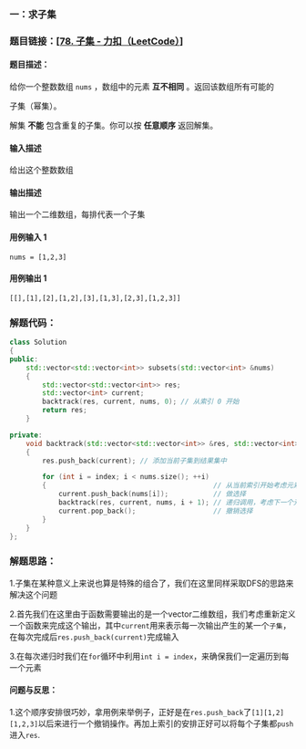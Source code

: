 ### 一：求子集



### 题目链接：[[78. 子集 - 力扣（LeetCode）](https://leetcode.cn/problems/subsets/description/?envType=problem-list-v2&envId=VgC3G1qe)]



#### 题目描述：

给你一个整数数组 `nums` ，数组中的元素 **互不相同** 。返回该数组所有可能的

子集（幂集）。

解集 **不能** 包含重复的子集。你可以按 **任意顺序** 返回解集。

#### 输入描述

给出这个整数数组



#### 输出描述

输出一个二维数组，每排代表一个子集



#### 用例输入 1



```
nums = [1,2,3]
```



#### 用例输出 1



```
[[],[1],[2],[1,2],[3],[1,3],[2,3],[1,2,3]]
```



### 解题代码：



```cpp
class Solution
{
public:
    std::vector<std::vector<int>> subsets(std::vector<int> &nums)
    {
        std::vector<std::vector<int>> res;
        std::vector<int> current;
        backtrack(res, current, nums, 0); // 从索引 0 开始
        return res;
    }

private:
    void backtrack(std::vector<std::vector<int>> &res, std::vector<int> &current, const std::vector<int> &nums, int index)
    {
        res.push_back(current); // 添加当前子集到结果集中

        for (int i = index; i < nums.size(); ++i)
        {                                         // 从当前索引开始考虑元素
            current.push_back(nums[i]);           // 做选择
            backtrack(res, current, nums, i + 1); // 递归调用，考虑下一个元素
            current.pop_back();                   // 撤销选择
        }
    }
};
```



### 解题思路：

1.子集在某种意义上来说也算是特殊的组合了，我们在这里同样采取DFS的思路来解决这个问题

2.首先我们在这里由于函数需要输出的是一个vector二维数组，我们考虑重新定义一个函数来完成这个输出，其中`current`用来表示每一次输出产生的某一个`子集`，在每次完成后`res.push_back(current)`完成输入

3.在每次递归时我们在`for`循环中利用`int i = index`，来确保我们一定遍历到每一个元素

#### 问题与反思：

1.这个顺序安排很巧妙，拿用例来举例子，正好是在`res.push_back`了`[1][1,2][1,2,3]`以后来进行一个撤销操作。再加上索引的安排正好可以将每个子集都`push`进入`res`.

